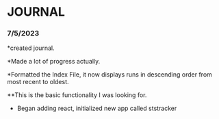 # JOURNAL

### 7/5/2023

\*created journal.

\*Made a lot of progress actually.

\*Formatted the Index File, it now displays runs in descending order from most recent to oldest.

\*\*This is the basic functionality I was looking for.

- Began adding react, initialized new app called ststracker
